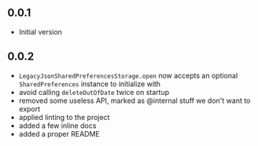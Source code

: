 ## 0.0.1

- Initial version

## 0.0.2

- `LegacyJsonSharedPreferencesStorage.open` now accepts an optional `SharedPreferences` instance to initialize with
- avoid calling `deleteOutOfDate` twice on startup
- removed some useless API, marked as @internal stuff we don't want to export
- applied linting to the project
- added a few inline docs
- added a proper README
